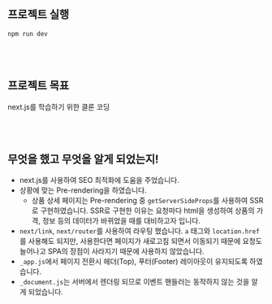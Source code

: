 ## 프로젝트 실행

```bash
npm run dev
```

<br><br>

## 프로젝트 목표

next.js를 학습하기 위한 클론 코딩

<br><br>

## 무엇을 했고 무엇을 알게 되었는지!

- next.js를 사용하여 SEO 최적화에 도움을 주었습니다.
- 상황에 맞는 Pre-rendering을 하였습니다.
  - 상품 상세 페이지는 Pre-rendering 중 `getServerSideProps`를 사용하여 SSR로 구현하였습니다. SSR로 구현한 이유는 요청마다 html을 생성하여 상품의 가격, 정보 등의 데이터가 바뀌었을 때를 대비하고자 입니다.
- `next/link`, `next/router`를 사용하여 라우팅 했습니다. `a` 태그와 `location.href`를 사용해도 되지만, 사용한다면 페이지가 새로고침 되면서 이동되기 때문에 요청도 늘어나고 SPA의 장점이 사라지기 때문에 사용하지 않았습니다.
- `_app.js`에서 페이지 전환시 헤더(Top), 푸터(Footer) 레이아웃이 유지되도록 하였습니다.
- `_document.js`는 서버에서 렌더링 되므로 이벤트 핸들러는 동작하지 않는 것을 알게 되었습니다.
